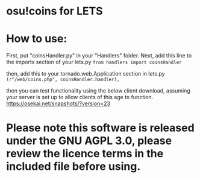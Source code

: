 # osu!coins for LETS
# How to use:
First, put "coinsHandler.py" in your "Handlers" folder.
Next, add this line to the imports section of your lets.py
```from handlers import coinsHandler```

then, add this to your tornado.web.Application section in lets.py
```(r"/web/coins.php", coinsHandler.handler),```

then you can test functionality using the below client download, assuming your server is set up to allow clients of this age to function.
https://osekai.net/snapshots/?version=23

# Please note this software is released under the GNU AGPL 3.0, please review the licence terms in the included file before using.
